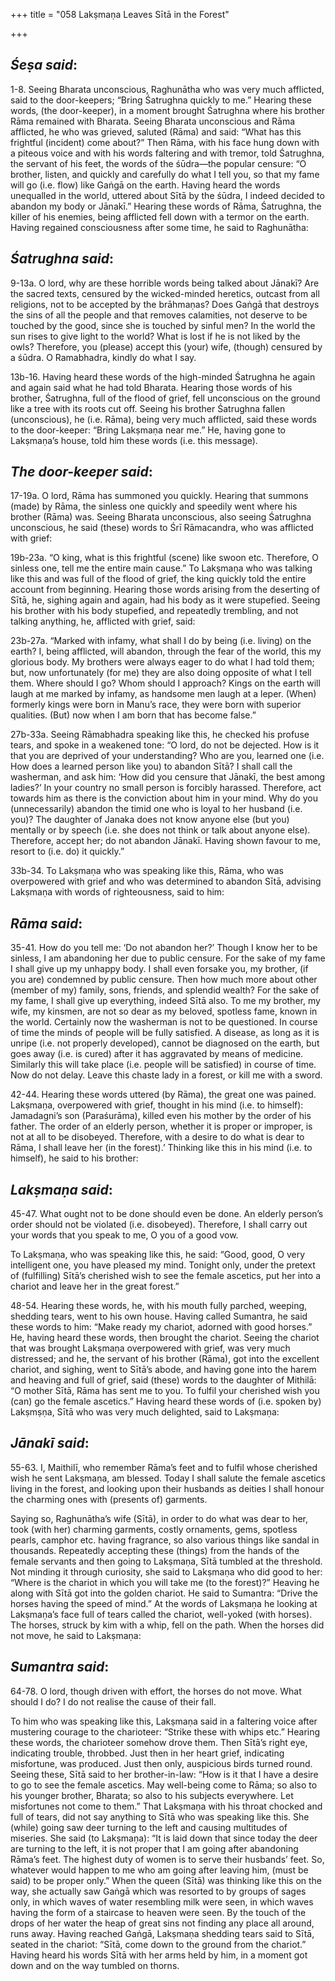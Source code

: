 +++
title = "058 Lakṣmaṇa Leaves Sītā in the Forest"

+++
 

## *Śeṣa said*:

1-8. Seeing Bharata unconscious, Raghunātha who was very much afflicted, said to the door-keepers; “Bring Śatrughna quickly to me.” Hearing these words, (the door-keeper), in a moment brought Śatrughna where his brother Rāma remained with Bharata. Seeing Bharata unconscious and Rāma afflicted, he who was grieved, saluted (Rāma) and said: “What has this frightful (incident) come about?” Then Rāma, with his face hung down with a piteous voice and with his words faltering and with tremor, told Śatrughna, the servant of his feet, the words of the śūdra—the popular censure: “O brother, listen, and quickly and carefully do what I tell you, so that my fame will go (i.e. flow) like Gaṅgā on the earth. Having heard the words unequalled in the world, uttered about Sītā by the śūdra, I indeed decided to abandon my body or Jānakī.” Hearing these words of Rāma, Śatrughna, the killer of his enemies, being afflicted fell down with a termor on the earth. Having regained consciousness after some time, he said to Raghunātha:

## *Śatrughna said*:

9-13a. O lord, why are these horrible words being talked about Jānakī? Are the sacred texts, censured by the wicked-minded heretics, outcast from all religions, not to be accepted by the brāhmaṇas? Does Gaṅgā that destroys the sins of all the people and that removes calamities, not deserve to be touched by the good, since she is touched by sinful men? In the world the sun rises to give light to the world? What is lost if he is not liked by the owls? Therefore, you (please) accept this (your) wife, (though) censured by a śūdra. O Ramabhadra, kindly do what I say.

13b-16. Having heard these words of the high-minded Śatrughna he again and again said what he had told Bharata. Hearing those words of his brother, Śatrughna, full of the flood of grief, fell unconscious on the ground like a tree with its roots cut off. Seeing his brother Śatrughna fallen (unconscious), he (i.e. Rāma), being very much afflicted, said these words to the door-keeper: “Bring Lakṣmaṇa near me.” He, having gone to Lakṣmaṇa’s house, told him these words (i.e. this message).

## *The door-keeper said*:

17-19a. O lord, Rāma has summoned you quickly. Hearing that summons (made) by Rāma, the sinless one quickly and speedily went where his brother (Rāma) was. Seeing Bharata unconscious, also seeing Śatrughna unconscious, he said (these) words to Śrī Rāmacandra, who was afflicted with grief:

19b-23a. “O king, what is this frightful (scene) like swoon etc. Therefore, O sinless one, tell me the entire main cause.” To Lakṣmaṇa who was talking like this and was full of the flood of grief, the king quickly told the entire account from beginning. Hearing those words arising from the deserting of Sītā, he, sighing again and again, had his body as it were stupefied. Seeing his brother with his body stupefied, and repeatedly trembling, and not talking anything, he, afflicted with grief, said:

23b-27a. “Marked with infamy, what shall I do by being (i.e. living) on the earth? I, being afflicted, will abandon, through the fear of the world, this my glorious body. My brothers were always eager to do what I had told them; but, now unfortunately (for me) they are also doing opposite of what I tell them. Where should I go? Whom should I approach? Kings on the earth will laugh at me marked by infamy, as handsome men laugh at a leper. (When) formerly kings were born in Manu’s race, they were born with superior qualities. (But) now when I am born that has become false.”

27b-33a. Seeing Rāmabhadra speaking like this, he checked his profuse tears, and spoke in a weakened tone: “O lord, do not be dejected. How is it that you are deprived of your understanding? Who are you, learned one (i.e. How does a learned person like you) to abandon Sītā? I shall call the washerman, and ask him: ‘How did you censure that Jānakī, the best among ladies?’ In your country no small person is forcibly harassed. Therefore, act towards him as there is the conviction about him in your mind. Why do you (unnecessarily) abandon the timid one who is loyal to her husband (i.e. you)? The daughter of Janaka does not know anyone else (but you) mentally or by speech (i.e. she does not think or talk about anyone else). Therefore, accept her; do not abandon Jānakī. Having shown favour to me, resort to (i.e. do) it quickly.”

33b-34. To Lakṣmaṇa who was speaking like this, Rāma, who was overpowered with grief and who was determined to abandon Sītā, advising Lakṣmaṇa with words of righteousness, said to him:

## *Rāma said*:

35-41. How do you tell me: ‘Do not abandon her?’ Though I know her to be sinless, I am abandoning her due to public censure. For the sake of my fame I shall give up my unhappy body. I shall even forsake you, my brother, (if you are) condemned by public censure. Then how much more about other (member of my) family, sons, friends, and splendid wealth? For the sake of my fame, I shall give up everything, indeed Sītā also. To me my brother, my wife, my kinsmen, are not so dear as my beloved, spotless fame, known in the world. Certainly now the washerman is not to be questioned. In course of time the minds of people will be fully satisfied. A disease, as long as it is unripe (i.e. not properly developed), cannot be diagnosed on the earth, but goes away (i.e. is cured) after it has aggravated by means of medicine. Similarly this will take place (i.e. people will be satisfied) in course of time. Now do not delay. Leave this chaste lady in a forest, or kill me with a sword.

42-44. Hearing these words uttered (by Rāma), the great one was pained. Lakṣmaṇa, overpowered with grief, thought in his mind (i.e. to himself): Jamadagni’s son (Paraśurāma), killed even his mother by the order of his father. The order of an elderly person, whether it is proper or improper, is not at all to be disobeyed. Therefore, with a desire to do what is dear to Rāma, I shall leave her (in the forest).’ Thinking like this in his mind (i.e. to himself), he said to his brother:

## *Lakṣmaṇa said*:

45-47. What ought not to be done should even be done. An elderly person’s order should not be violated (i.e. disobeyed). Therefore, I shall carry out your words that you speak to me, O you of a good vow.

To Lakṣmaṇa, who was speaking like this, he said: “Good, good, O very intelligent one, you have pleased my mind. Tonight only, under the pretext of (fulfilling) Sītā’s cherished wish to see the female ascetics, put her into a chariot and leave her in the great forest.”

48-54. Hearing these words, he, with his mouth fully parched, weeping, shedding tears, went to his own house. Having called Sumantra, he said these words to him: “Make ready my chariot, adorned with good horses.” He, having heard these words, then brought the chariot. Seeing the chariot that was brought Lakṣmaṇa overpowered with grief, was very much distressed; and he, the servant of his brother (Rāma), got into the excellent chariot, and sighing, went to Sītā’s abode, and having gone into the harem and heaving and full of grief, said (these) words to the daughter of Mithilā: “O mother Sītā, Rāma has sent me to you. To fulfil your cherished wish you (can) go the female ascetics.” Having heard these words of (i.e. spoken by) Lakṣmṣṇa, Sītā who was very much delighted, said to Lakṣmaṇa:

## *Jānakī said*:

55-63. I, Maithilī, who remember Rāma’s feet and to fulfil whose cherished wish he sent Lakṣmaṇa, am blessed. Today I shall salute the female ascetics living in the forest, and looking upon their husbands as deities I shall honour the charming ones with (presents of) garments.

Saying so, Raghunātha’s wife (Sītā), in order to do what was dear to her, took (with her) charming garments, costly ornaments, gems, spotless pearls, camphor etc. having fragrance, so also various things like sandal in thousands. Repeatedly accepting these (things) from the hands of the female servants and then going to Lakṣmaṇa, Sītā tumbled at the threshold. Not minding it through curiosity, she said to Lakṣmaṇa who did good to her: “Where is the chariot in which you will take me (to the forest)?” Heaving he along with Sītā got into the golden chariot. He said to Sumantra: “Drive the horses having the speed of mind.” At the words of Lakṣmaṇa he looking at Lakṣmaṇa’s face full of tears called the chariot, well-yoked (with horses). The horses, struck by kim with a whip, fell on the path. When the horses did not move, he said to Lakṣmaṇa:

## *Sumantra said*:

64-78. O lord, though driven with effort, the horses do not move. What should I do? I do not realise the cause of their fall.

To him who was speaking like this, Lakṣmaṇa said in a faltering voice after mustering courage to the charioteer: “Strike these with whips etc.” Hearing these words, the charioteer somehow drove them. Then Sītā’s right eye, indicating trouble, throbbed. Just then in her heart grief, indicating misfortune, was produced. Just then only, auspicious birds turned round. Seeing these, Sītā said to her brother-in-law: “How is it that I have a desire to go to see the female ascetics. May well-being come to Rāma; so also to his younger brother, Bharata; so also to his subjects everywhere. Let misfortunes not come to them.” That Lakṣmaṇa with his throat chocked and full of tears, did not say anything to Sītā who was speaking like this. She (while) going saw deer turning to the left and causing multitudes of miseries. She said (to Lakṣmaṇa): “It is laid down that since today the deer are turning to the left, it is not proper that I am going after abandoning Rāma’s feet. The highest duty of women is to serve their husbands’ feet. So, whatever would happen to me who am going after leaving him, (must be said) to be proper only.” When the queen (Sītā) was thinking like this on the way, she actually saw Gaṅgā which was resorted to by groups of sages only, in which waves of water resembling milk were seen, in which waves having the form of a staircase to heaven were seen. By the touch of the drops of her water the heap of great sins not finding any place all around, runs away. Having reached Gaṅgā, Lakṣmaṇa shedding tears said to Sītā, seated in the chariot: “Sītā, come down to the ground from the chariot.” Having heard his words Sītā with her arms held by him, in a moment got down and on the way tumbled on thorns.


